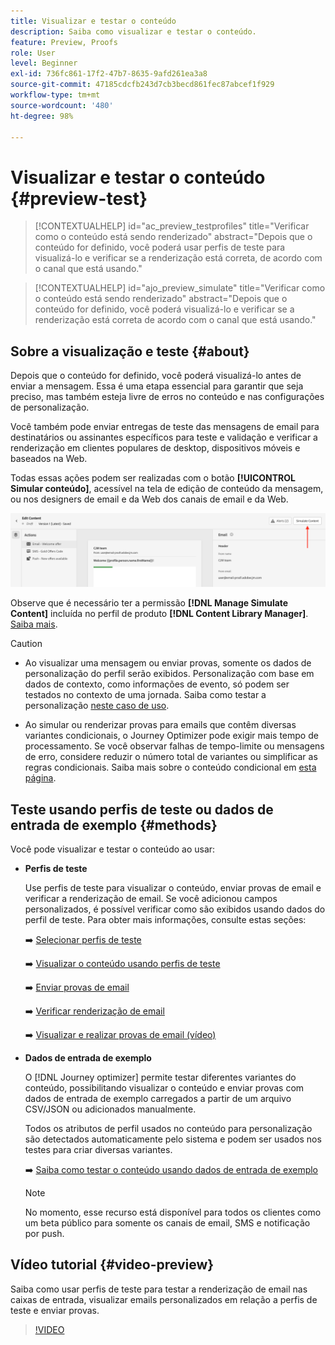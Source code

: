 ```yaml
---
title: Visualizar e testar o conteúdo
description: Saiba como visualizar e testar o conteúdo.
feature: Preview, Proofs
role: User
level: Beginner
exl-id: 736fc861-17f2-47b7-8635-9afd261ea3a8
source-git-commit: 47185cdcfb243d7cb3becd861fec87abcef1f929
workflow-type: tm+mt
source-wordcount: '480'
ht-degree: 98%

---
```


# Visualizar e testar o conteúdo {#preview-test}

>[!CONTEXTUALHELP]
>id="ac_preview_testprofiles"
>title="Verificar como o conteúdo está sendo renderizado"
>abstract="Depois que o conteúdo for definido, você poderá usar perfis de teste para visualizá-lo e verificar se a renderização está correta, de acordo com o canal que está usando."

>[!CONTEXTUALHELP]
>id="ajo_preview_simulate"
>title="Verificar como o conteúdo está sendo renderizado"
>abstract="Depois que o conteúdo for definido, você poderá visualizá-lo e verificar se a renderização está correta de acordo com o canal que está usando."

## Sobre a visualização e teste {#about}

Depois que o conteúdo for definido, você poderá visualizá-lo antes de enviar a mensagem. Essa é uma etapa essencial para garantir que seja preciso, mas também esteja livre de erros no conteúdo e nas configurações de personalização.

Você também pode enviar entregas de teste das mensagens de email para destinatários ou assinantes específicos para teste e validação e verificar a renderização em clientes populares de desktop, dispositivos móveis e baseados na Web.

Todas essas ações podem ser realizadas com o botão **[!UICONTROL Simular conteúdo]**, acessível na tela de edição de conteúdo da mensagem, ou nos designers de email e da Web dos canais de email e da Web.

![](../email/assets/email-preview-button.png)

Observe que é necessário ter a permissão **[!DNL Manage Simulate Content]** incluída no perfil de produto **[!DNL Content Library Manager]**. [Saiba mais](../administration/ootb-product-profiles.md#content-library-manager).


>[!CAUTION]
>
>* Ao visualizar uma mensagem ou enviar provas, somente os dados de personalização do perfil serão exibidos. Personalização com base em dados de contexto, como informações de evento, só podem ser testados no contexto de uma jornada. Saiba como testar a personalização [neste caso de uso](../personalization/personalization-use-case.md).
>
>* Ao simular ou renderizar provas para emails que contêm diversas variantes condicionais, o Journey Optimizer pode exigir mais tempo de processamento. Se você observar falhas de tempo-limite ou mensagens de erro, considere reduzir o número total de variantes ou simplificar as regras condicionais. Saiba mais sobre o conteúdo condicional em [esta página](../personalization/dynamic-content.md).


## Teste usando perfis de teste ou dados de entrada de exemplo {#methods}

Você pode visualizar e testar o conteúdo ao usar:

* **Perfis de teste**

  Use perfis de teste para visualizar o conteúdo, enviar provas de email e verificar a renderização de email. Se você adicionou campos personalizados, é possível verificar como são exibidos usando dados do perfil de teste. Para obter mais informações, consulte estas seções:

  ➡️ [Selecionar perfis de teste](test-profiles.md)

  ➡️ [Visualizar o conteúdo usando perfis de teste](preview.md)

  ➡️ [Enviar provas de email](proofs.md)

  ➡️ [Verificar renderização de email](rendering.md)

  ➡️ [Visualizar e realizar provas de email (vídeo)](#video-preview)

* **Dados de entrada de exemplo**

  O [!DNL Journey optimizer] permite testar diferentes variantes do conteúdo, possibilitando visualizar o conteúdo e enviar provas com dados de entrada de exemplo carregados a partir de um arquivo CSV/JSON ou adicionados manualmente.

  Todos os atributos de perfil usados no conteúdo para personalização são detectados automaticamente pelo sistema e podem ser usados nos testes para criar diversas variantes.

  ➡️ [Saiba como testar o conteúdo usando dados de entrada de exemplo](../test-approve/simulate-sample-input.md)

  >[!NOTE]
  >
  >No momento, esse recurso está disponível para todos os clientes como um beta público para somente os canais de email, SMS e notificação por push.

## Vídeo tutorial {#video-preview}

Saiba como usar perfis de teste para testar a renderização de email nas caixas de entrada, visualizar emails personalizados em relação a perfis de teste e enviar provas.

>[!VIDEO](https://video.tv.adobe.com/v/3425026?quality=12)
